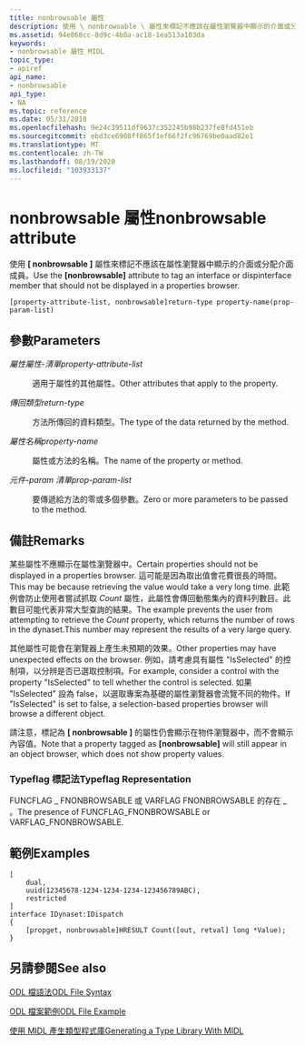 ```yaml
---
title: nonbrowsable 屬性
description: 使用 \ nonbrowsable \ 屬性來標記不應該在屬性瀏覽器中顯示的介面或分配介面成員。
ms.assetid: 94e868cc-8d9c-4b8a-ac18-1ea513a103da
keywords:
- nonbrowsable 屬性 MIDL
topic_type:
- apiref
api_name:
- nonbrowsable
api_type:
- NA
ms.topic: reference
ms.date: 05/31/2018
ms.openlocfilehash: 9e24c39511df9637c352245b98b237fe8fd451eb
ms.sourcegitcommit: ebd3ce6908ff865f1ef66f2fc96769be0aad82e1
ms.translationtype: MT
ms.contentlocale: zh-TW
ms.lasthandoff: 08/19/2020
ms.locfileid: "103933137"
---
```

# <a name="nonbrowsable-attribute"></a><span data-ttu-id="af3fa-104">nonbrowsable 屬性</span><span class="sxs-lookup"><span data-stu-id="af3fa-104">nonbrowsable attribute</span></span>

<span data-ttu-id="af3fa-105">使用 **\[ nonbrowsable \]** 屬性來標記不應該在屬性瀏覽器中顯示的介面或分配介面成員。</span><span class="sxs-lookup"><span data-stu-id="af3fa-105">Use the **\[nonbrowsable\]** attribute to tag an interface or dispinterface member that should not be displayed in a properties browser.</span></span>

``` syntax
[property-attribute-list, nonbrowsable]return-type property-name(prop-param-list)
```

## <a name="parameters"></a><span data-ttu-id="af3fa-106">參數</span><span class="sxs-lookup"><span data-stu-id="af3fa-106">Parameters</span></span>

<dl> <dt>

<span data-ttu-id="af3fa-107">*屬性屬性-清單*</span><span class="sxs-lookup"><span data-stu-id="af3fa-107">*property-attribute-list*</span></span> 
</dt> <dd>

<span data-ttu-id="af3fa-108">適用于屬性的其他屬性。</span><span class="sxs-lookup"><span data-stu-id="af3fa-108">Other attributes that apply to the property.</span></span>

</dd> <dt>

<span data-ttu-id="af3fa-109">*傳回類型*</span><span class="sxs-lookup"><span data-stu-id="af3fa-109">*return-type*</span></span> 
</dt> <dd>

<span data-ttu-id="af3fa-110">方法所傳回的資料類型。</span><span class="sxs-lookup"><span data-stu-id="af3fa-110">The type of the data returned by the method.</span></span>

</dd> <dt>

<span data-ttu-id="af3fa-111">*屬性名稱*</span><span class="sxs-lookup"><span data-stu-id="af3fa-111">*property-name*</span></span> 
</dt> <dd>

<span data-ttu-id="af3fa-112">屬性或方法的名稱。</span><span class="sxs-lookup"><span data-stu-id="af3fa-112">The name of the property or method.</span></span>

</dd> <dt>

<span data-ttu-id="af3fa-113">*元件-param 清單*</span><span class="sxs-lookup"><span data-stu-id="af3fa-113">*prop-param-list*</span></span> 
</dt> <dd>

<span data-ttu-id="af3fa-114">要傳遞給方法的零或多個參數。</span><span class="sxs-lookup"><span data-stu-id="af3fa-114">Zero or more parameters to be passed to the method.</span></span>

</dd> </dl>

## <a name="remarks"></a><span data-ttu-id="af3fa-115">備註</span><span class="sxs-lookup"><span data-stu-id="af3fa-115">Remarks</span></span>

<span data-ttu-id="af3fa-116">某些屬性不應顯示在屬性瀏覽器中。</span><span class="sxs-lookup"><span data-stu-id="af3fa-116">Certain properties should not be displayed in a properties browser.</span></span> <span data-ttu-id="af3fa-117">這可能是因為取出值會花費很長的時間。</span><span class="sxs-lookup"><span data-stu-id="af3fa-117">This may be because retrieving the value would take a very long time.</span></span> <span data-ttu-id="af3fa-118">此範例會防止使用者嘗試抓取 *Count* 屬性，此屬性會傳回動態集內的資料列數目。此數目可能代表非常大型查詢的結果。</span><span class="sxs-lookup"><span data-stu-id="af3fa-118">The example prevents the user from attempting to retrieve the *Count* property, which returns the number of rows in the dynaset.This number may represent the results of a very large query.</span></span>

<span data-ttu-id="af3fa-119">其他屬性可能會在瀏覽器上產生未預期的效果。</span><span class="sxs-lookup"><span data-stu-id="af3fa-119">Other properties may have unexpected effects on the browser.</span></span> <span data-ttu-id="af3fa-120">例如，請考慮具有屬性 "IsSelected" 的控制項，以分辨是否已選取控制項。</span><span class="sxs-lookup"><span data-stu-id="af3fa-120">For example, consider a control with the property "IsSelected" to tell whether the control is selected.</span></span> <span data-ttu-id="af3fa-121">如果 "IsSelected" 設為 false，以選取專案為基礎的屬性瀏覽器會流覽不同的物件。</span><span class="sxs-lookup"><span data-stu-id="af3fa-121">If "IsSelected" is set to false, a selection-based properties browser will browse a different object.</span></span>

<span data-ttu-id="af3fa-122">請注意，標記為 **\[ nonbrowsable \]** 的屬性仍會顯示在物件瀏覽器中，而不會顯示內容值。</span><span class="sxs-lookup"><span data-stu-id="af3fa-122">Note that a property tagged as **\[nonbrowsable\]** will still appear in an object browser, which does not show property values.</span></span>

### <a name="typeflag-representation"></a><span data-ttu-id="af3fa-123">Typeflag 標記法</span><span class="sxs-lookup"><span data-stu-id="af3fa-123">Typeflag Representation</span></span>

<span data-ttu-id="af3fa-124">FUNCFLAG \_ FNONBROWSABLE 或 VARFLAG FNONBROWSABLE 的存在 \_ 。</span><span class="sxs-lookup"><span data-stu-id="af3fa-124">The presence of FUNCFLAG\_FNONBROWSABLE or VARFLAG\_FNONBROWSABLE.</span></span>

## <a name="examples"></a><span data-ttu-id="af3fa-125">範例</span><span class="sxs-lookup"><span data-stu-id="af3fa-125">Examples</span></span>

``` syntax
[
    dual,
    uuid(12345678-1234-1234-1234-123456789ABC),
    restricted
]
interface IDynaset:IDispatch
{
    [propget, nonbrowsable]HRESULT Count([out, retval] long *Value);
}
```

## <a name="see-also"></a><span data-ttu-id="af3fa-126">另請參閱</span><span class="sxs-lookup"><span data-stu-id="af3fa-126">See also</span></span>

<dl> <dt>

[<span data-ttu-id="af3fa-127">ODL 檔語法</span><span class="sxs-lookup"><span data-stu-id="af3fa-127">ODL File Syntax</span></span>](/previous-versions/windows/desktop/automat/odl-file-syntax)
</dt> <dt>

[<span data-ttu-id="af3fa-128">ODL 檔案範例</span><span class="sxs-lookup"><span data-stu-id="af3fa-128">ODL File Example</span></span>](/previous-versions/windows/desktop/automat/odl-file-example)
</dt> <dt>

[<span data-ttu-id="af3fa-129">使用 MIDL 產生類型程式庫</span><span class="sxs-lookup"><span data-stu-id="af3fa-129">Generating a Type Library With MIDL</span></span>](generating-a-type-library-with-midl-2.md)
</dt> </dl>

 

 